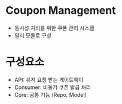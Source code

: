 # Coupon Management
- 동시성 처리를 위한 쿠폰 관리 시스템
- 멀티 모듈로 구성


# 구성요소
- API: 유저 요청 받는 게이트웨이
- Consumer: 비동기 쿠폰 발급 처리
- Core: 공통 기능 (Repo, Model)